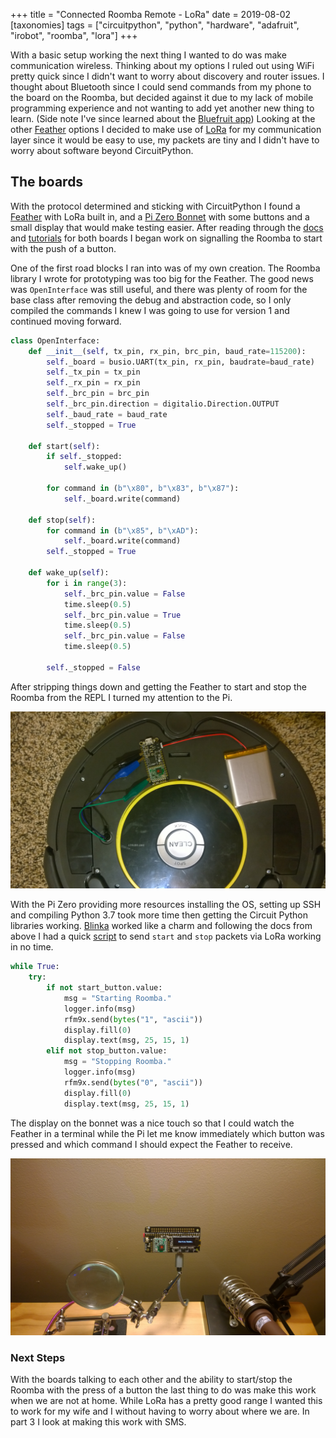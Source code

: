+++
title = "Connected Roomba Remote - LoRa"
date = 2019-08-02
[taxonomies]
tags = ["circuitpython", "python", "hardware", "adafruit", "irobot", "roomba", "lora"]
+++

With a basic setup working the next thing I wanted to do was make communication
wireless. Thinking about my options I ruled out using WiFi pretty quick since I
didn't want to worry about discovery and router issues. I thought about
Bluetooth since I could send commands from my phone to the board on the Roomba,
but decided against it due to my lack of mobile programming experience and not
wanting to add yet another new thing to learn. (Side note I've since learned
about the
[Bluefruit app](https://learn.adafruit.com/bluefruit-le-connect/features))
Looking at the other [Feather](https://www.adafruit.com/feather) options I
decided to make use of
[LoRa](https://learn.adafruit.com/adafruit-feather/lora-radio-feathers)
for my communication layer since it would be easy to use, my packets are tiny
and I didn't have to worry about software beyond CircuitPython.

## The boards

With the protocol determined and sticking with CircuitPython I found a
[Feather](https://www.adafruit.com/product/3179) with LoRa built in, and a
[Pi Zero Bonnet](https://www.adafruit.com/product/4074) with some buttons and a
small display that would make testing easier. After reading through the
[docs](https://learn.adafruit.com/adafruit-feather-m0-radio-with-lora-radio-module)
and
[tutorials](https://learn.adafruit.com/lora-and-lorawan-radio-for-raspberry-pi/rfm9x-raspberry-pi-setup)
for both boards I began work on signalling the Roomba to start with the push of
a button.

One of the first road blocks I ran into was of my own creation. The Roomba
library I wrote for prototyping was too big for the Feather. The good news was
`OpenInterface` was still useful, and there was plenty of room for the base
class after removing the debug and abstraction code, so I only compiled the
commands I knew I was going to use for version 1 and continued moving forward.

```python
class OpenInterface:
    def __init__(self, tx_pin, rx_pin, brc_pin, baud_rate=115200):
        self._board = busio.UART(tx_pin, rx_pin, baudrate=baud_rate)
        self._tx_pin = tx_pin
        self._rx_pin = rx_pin
        self._brc_pin = brc_pin
        self._brc_pin.direction = digitalio.Direction.OUTPUT
        self._baud_rate = baud_rate
        self._stopped = True

    def start(self):
        if self._stopped:
            self.wake_up()

        for command in (b"\x80", b"\x83", b"\x87"):
            self._board.write(command)

    def stop(self):
        for command in (b"\x85", b"\xAD"):
            self._board.write(command)
        self._stopped = True

    def wake_up(self):
        for i in range(3):
            self._brc_pin.value = False
            time.sleep(0.5)
            self._brc_pin.value = True
            time.sleep(0.5)
            self._brc_pin.value = False
            time.sleep(0.5)

        self._stopped = False

```

After stripping things down and getting the Feather to start and stop the
Roomba from the REPL I turned my attention to the Pi.

![Interface Connections](/images/connected-roomba-full.jpg)

With the Pi Zero providing more resources installing the OS, setting up SSH and
compiling Python 3.7 took more time then getting the Circuit Python libraries
working. [Blinka](https://pypi.org/project/Adafruit-Blinka/) worked like a
charm and following the docs from above I had a quick
[script](https://github.com/n0mn0m/bot_commander/tree/main/pi/button_listener.py)
to send `start` and `stop` packets via LoRa working in no time.

```python
while True:
    try:
        if not start_button.value:
            msg = "Starting Roomba."
            logger.info(msg)
            rfm9x.send(bytes("1", "ascii"))
            display.fill(0)
            display.text(msg, 25, 15, 1)
        elif not stop_button.value:
            msg = "Stopping Roomba."
            logger.info(msg)
            rfm9x.send(bytes("0", "ascii"))
            display.fill(0)
            display.text(msg, 25, 15, 1)
```

The display on the bonnet was a nice touch so that I could watch the Feather in
a terminal while the Pi let me know immediately which button was pressed and
which command I should expect the Feather to receive.

![Pi Bonnet Display](/images/connected-roomba-pi-start.jpg)

### Next Steps

With the boards talking to each other and the ability to start/stop the Roomba
with the press of a button the last thing to do was make this work when we are
not at home. While LoRa has a pretty good range I wanted this to work for my
wife and I without having to worry about where we are. In part 3 I look at
making this work with SMS.
